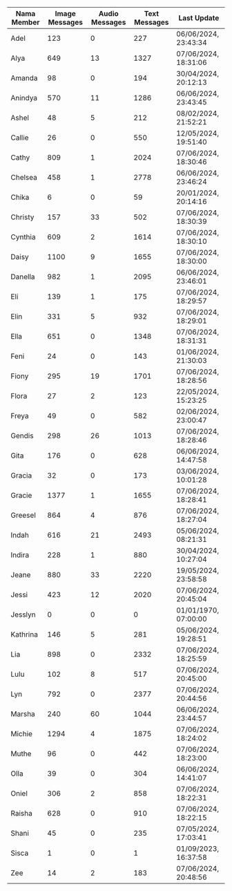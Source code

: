 | Nama Member | Image Messages | Audio Messages | Text Messages | Last Update |
| ------ | -------------- | -------------- | ------------- | ------------ |
| Adel | 123 | 0 | 227 | 06/06/2024, 23:43:34 |
| Alya | 649 | 13 | 1327 | 07/06/2024, 18:31:06 |
| Amanda | 98 | 0 | 194 | 30/04/2024, 20:12:13 |
| Anindya | 570 | 11 | 1286 | 06/06/2024, 23:43:45 |
| Ashel | 48 | 5 | 212 | 08/02/2024, 21:52:21 |
| Callie | 26 | 0 | 550 | 12/05/2024, 19:51:40 |
| Cathy | 809 | 1 | 2024 | 07/06/2024, 18:30:46 |
| Chelsea | 458 | 1 | 2778 | 06/06/2024, 23:46:24 |
| Chika | 6 | 0 | 59 | 20/01/2024, 20:14:16 |
| Christy | 157 | 33 | 502 | 07/06/2024, 18:30:39 |
| Cynthia | 609 | 2 | 1614 | 07/06/2024, 18:30:10 |
| Daisy | 1100 | 9 | 1655 | 07/06/2024, 18:30:00 |
| Danella | 982 | 1 | 2095 | 06/06/2024, 23:46:01 |
| Eli | 139 | 1 | 175 | 07/06/2024, 18:29:57 |
| Elin | 331 | 5 | 932 | 07/06/2024, 18:29:01 |
| Ella | 651 | 0 | 1348 | 07/06/2024, 18:31:31 |
| Feni | 24 | 0 | 143 | 01/06/2024, 21:30:03 |
| Fiony | 295 | 19 | 1701 | 07/06/2024, 18:28:56 |
| Flora | 27 | 2 | 123 | 22/05/2024, 15:23:25 |
| Freya | 49 | 0 | 582 | 02/06/2024, 23:00:47 |
| Gendis | 298 | 26 | 1013 | 07/06/2024, 18:28:46 |
| Gita | 176 | 0 | 628 | 06/06/2024, 14:47:58 |
| Gracia | 32 | 0 | 173 | 03/06/2024, 10:01:28 |
| Gracie | 1377 | 1 | 1655 | 07/06/2024, 18:28:41 |
| Greesel | 864 | 4 | 876 | 07/06/2024, 18:27:04 |
| Indah | 616 | 21 | 2493 | 05/06/2024, 08:21:31 |
| Indira | 228 | 1 | 880 | 30/04/2024, 10:27:04 |
| Jeane | 880 | 33 | 2220 | 19/05/2024, 23:58:58 |
| Jessi | 423 | 12 | 2020 | 07/06/2024, 20:45:04 |
| Jesslyn | 0 | 0 | 0 | 01/01/1970, 07:00:00 |
| Kathrina | 146 | 5 | 281 | 05/06/2024, 19:28:51 |
| Lia | 898 | 0 | 2332 | 07/06/2024, 18:25:59 |
| Lulu | 102 | 8 | 517 | 07/06/2024, 20:45:00 |
| Lyn | 792 | 0 | 2377 | 07/06/2024, 20:44:56 |
| Marsha | 240 | 60 | 1044 | 06/06/2024, 23:44:57 |
| Michie | 1294 | 4 | 1875 | 07/06/2024, 18:24:02 |
| Muthe | 96 | 0 | 442 | 07/06/2024, 18:23:00 |
| Olla | 39 | 0 | 304 | 06/06/2024, 14:41:07 |
| Oniel | 306 | 2 | 858 | 07/06/2024, 18:22:31 |
| Raisha | 628 | 0 | 910 | 07/06/2024, 18:22:15 |
| Shani | 45 | 0 | 235 | 07/05/2024, 17:03:41 |
| Sisca | 1 | 0 | 1 | 01/09/2023, 16:37:58 |
| Zee | 14 | 2 | 183 | 07/06/2024, 20:48:56 |

